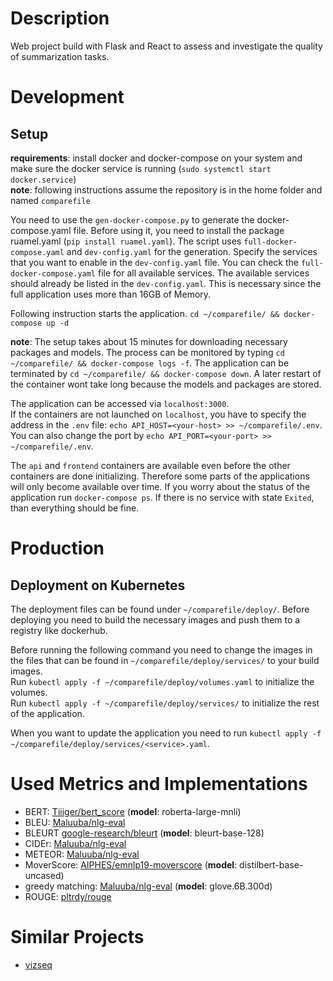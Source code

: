 # Description

Web project build with Flask and React to assess and investigate the quality of summarization tasks.

# Development
## Setup

**requirements**: install docker and docker-compose on your system and make sure
the docker service is running (`sudo systemctl start docker.service`)  
**note**: following instructions assume the repository is in the home folder and named `comparefile`

You need to use the `gen-docker-compose.py` to generate the docker-compose.yaml file.
Before using it, you need to install the package ruamel.yaml (`pip install ruamel.yaml`).
The script uses `full-docker-compose.yaml` and `dev-config.yaml` for the generation.
Specify the services that you want to enable in the `dev-config.yaml` file.
You can check the `full-docker-compose.yaml` file for all available services.
The available services should already be listed in the `dev-config.yaml`.
This is necessary since the full application uses more than 16GB of Memory.

Following instruction starts the application.
`cd ~/comparefile/ && docker-compose up -d`

**note**: The setup takes about 15 minutes for downloading necessary packages and models.
The process can be monitored by typing `cd ~/comparefile/ && docker-compose logs -f`.
The application can be terminated by `cd ~/comparefile/ && docker-compose down`.
A later restart of the container wont take long because the models and packages are stored.

The application can be accessed via `localhost:3000`.  
If the containers are not launched on `localhost`, you have to specify the address in the `.env` file: `echo API_HOST=<your-host> >> ~/comparefile/.env`.  
You can also change the port by `echo API_PORT=<your-port> >> ~/comparefile/.env`.

The `api` and `frontend` containers are available even before the other containers are done initializing.
Therefore some parts of the applications will only become available over time.
If you worry about the status of the application run `docker-compose ps`.
If there is no service with state `Exited`, than everything should be fine.

# Production
## Deployment on Kubernetes
The deployment files can be found under `~/comparefile/deploy/`.
Before deploying you need to build the necessary images and push them to a registry like dockerhub.

Before running the following command you need to change the images in the files that can be found in `~/comparefile/deploy/services/` to your build images.  
Run `kubectl apply -f ~/comparefile/deploy/volumes.yaml` to initialize the volumes.  
Run `kubectl apply -f ~/comparefile/deploy/services/` to initialize the rest of the application.  

When you want to update the application you need to run `kubectl apply -f ~/comparefile/deploy/services/<service>.yaml`.

# Used Metrics and Implementations
- BERT: [Tiiiger/bert_score](https://github.com/Tiiiger/bert_score) (**model**: roberta-large-mnli)
- BLEU: [Maluuba/nlg-eval](https://github.com/Maluuba/nlg-eval)
- BLEURT [google-research/bleurt](https://github.com/google-research/bleurt) (**model**: bleurt-base-128)
- CIDEr: [Maluuba/nlg-eval](https://github.com/Maluuba/nlg-eval)
- METEOR: [Maluuba/nlg-eval](https://github.com/Maluuba/nlg-eval)
- MoverScore: [AIPHES/emnlp19-moverscore](https://github.com/AIPHES/emnlp19-moverscore) (**model**: distilbert-base-uncased)
- greedy matching: [Maluuba/nlg-eval](https://github.com/Maluuba/nlg-eval) (**model**: glove.6B.300d)
- ROUGE: [pltrdy/rouge](https://github.com/pltrdy/rouge)

# Similar Projects
- [vizseq](https://github.com/facebookresearch/vizseq)
